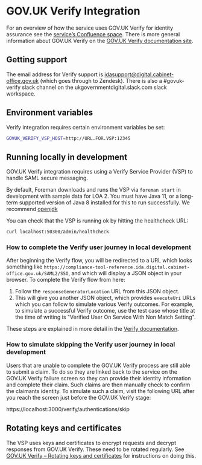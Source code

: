 # GOV.UK Verify Integration

For an overview of how the service uses GOV.UK Verify for identity assurance see
the
[service’s Confluence space](https://dfedigital.atlassian.net/wiki/spaces/TP/pages/1106444353/GOV.UK+Verify).
There is more general information about GOV.UK Verify on the
[GOV.UK Verify documentation site](https://www.docs.verify.service.gov.uk).

## Getting support

The email address for Verify support is idasupport@digital.cabinet-office.gov.uk
(which goes through to Zendesk). There is also a #govuk-verify slack channel on
the ukgovernmentdigital.slack.com slack workspace.

## Environment variables

Verify integration requires certain environment variables be set:

```bash
GOVUK_VERIFY_VSP_HOST=http://URL.FOR.VSP:12345
```

## Running locally in development

GOV.UK Verify integration requires using a Verify Service Provider (VSP) to
handle SAML secure messaging.

By default, Foreman downloads and runs the VSP via `foreman start` in
development with sample data for LOA 2. You must have Java 11, or a long-term
supported version of Java 8 installed for this to run successfully. We recommend
[openjdk](https://adoptopenjdk.net/)

You can check that the VSP is running ok by hitting the healthcheck URL:

```bash
curl localhost:50300/admin/healthcheck
```

### How to complete the Verify user journey in local development

After beginning the Verify flow, you will be redirected to a URL which looks
something like
`https://compliance-tool-reference.ida.digital.cabinet-office.gov.uk/SAML2/SSO`,
and which will display a JSON object in your browser. To complete the Verify
flow from here:

1. Follow the `responseGeneratorLocation` URL from this JSON object.
2. This will give you another JSON object, which provides `executeUri` URLs
   which you can follow to simulate various Verify outcomes. For example, to
   simulate a successful Verify outcome, use the test case whose title at the
   time of writing is "Verified User On Service With Non Match Setting".

These steps are explained in more detail in the
[Verify documentation](https://www.docs.verify.service.gov.uk/get-started/set-up-successful-verification-journey/#run-the-identity-verified-response-scenario).

### How to simulate skipping the Verify user journey in local development

Users that are unable to complete the GOV.UK Verify process are still able to
submit a claim. To do so they are linked back to the service on the GOV.UK
Verify failure screen so they can provide their identity information and
complete their claim. Such claims are then manually check to confirm the
claimants identity. To simulate such a claim, visit the following URL after you
reach the screen just before the GOV.UK Verify stage:

https://localhost:3000/verify/authentications/skip

## Rotating keys and certificates

The VSP uses keys and certificates to encrypt requests and decrypt responses
from GOV.UK Verify. These need to be rotated regularly. See
[GOV.UK Verify – Rotating keys and certificates](docs/govuk-verify-rotating-keys-and-certificates.md)
for instructions on doing this.

